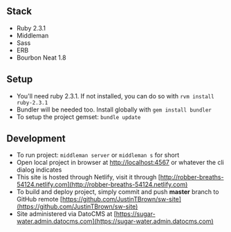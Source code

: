 ## Stack
- Ruby 2.3.1
- Middleman
- Sass
- ERB
- Bourbon Neat 1.8

## Setup
- You'll need ruby 2.3.1. If not installed, you can do so with `rvm install ruby-2.3.1`
- Bundler will be needed too. Install globally with `gem install bundler`
- To setup the project gemset: `bundle update`


## Development
- To run project: `middleman server` or `middleman s` for short
- Open local project in browser at [http://localhost:4567](http://localhost:4567) or whatever the cli dialog indicates
- This site is hosted through Netlify, visit it through [http://robber-breaths-54124.netlify.com](http://robber-breaths-54124.netlify.com)
- To build and deploy project, simply commit and push **master** branch to GitHub remote [https://github.com/JustinTBrown/sw-site](https://github.com/JustinTBrown/sw-site)
- Site administered via DatoCMS at [https://sugar-water.admin.datocms.com](https://sugar-water.admin.datocms.com)
